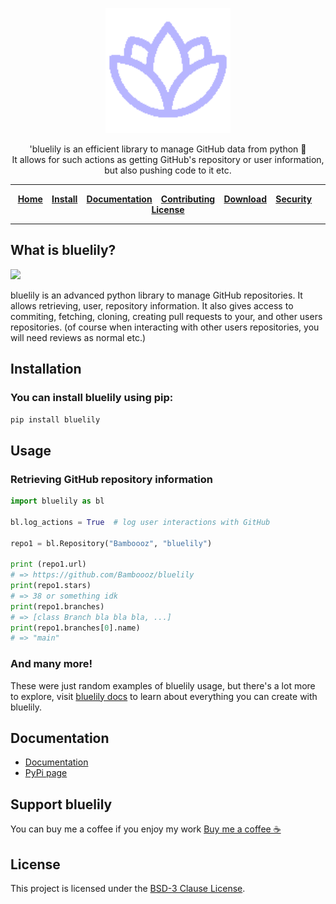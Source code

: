 <p align="center">
<img alt="bluelily logo" width="200"
src="https://github.com/Bamboooz/bluelily/blob/master/art/icon.png?raw=true" />
</p>

<p align="center">
'bluelily is an efficient library to manage GitHub data from python 🌸
<br/>
It allows for such actions as getting GitHub's repository or user information, but also pushing code to it etc.
</p>

<div align="center">

-----------------

[**Home**](https://github.com/Bamboooz/bluelily)⠀
[**Install**](https://github.com/Bamboooz/bluelily#installation)⠀
[**Documentation**](https://github.com/Bamboooz/bluelily/wiki)⠀
[**Contributing**](https://github.com/Bamboooz/bluelily/blob/master/CONTRIBUTING.md)⠀
[**Download**](https://pypi.org/project/bluelily#files)⠀
[**Security**](https://github.com/Bamboooz/bluelily/blob/master/SECURITY.md)⠀
[**License**](https://github.com/Bamboooz/bluelily/blob/master/LICENSE)

-----------------

<div align="left">

## What is bluelily?
[![](https://www.aschey.tech/tokei/github/Bamboooz/bluelily?style=flat-square)](https://github.com/Bamboooz/bluelily)

bluelily is an advanced python library to manage GitHub repositories. It allows retrieving, user, repository information.
It also gives access to commiting, fetching, cloning, creating pull requests to your, and other users repositories.
(of course when interacting with other users repositories, you will need reviews as normal etc.)

## Installation
### You can install bluelily using pip:
```bash
pip install bluelily
```

## Usage
### Retrieving GitHub repository information

```python
import bluelily as bl

bl.log_actions = True  # log user interactions with GitHub

repo1 = bl.Repository("Bamboooz", "bluelily")

print (repo1.url)
# => https://github.com/Bamboooz/bluelily
print(repo1.stars)
# => 38 or something idk
print(repo1.branches)
# => [class Branch bla bla bla, ...]
print(repo1.branches[0].name)
# => "main"
```

### And many more!
These were just random examples of bluelily usage, but there's a lot more to explore, visit [bluelily docs](https://github.com/Bamboooz/bluelily/wiki) to learn about everything you can create with bluelily.

## Documentation

 * [Documentation](https://github.com/Bamboooz/bluelily/wiki)
 * [PyPi page](https://pypi.org/project/bluelily/)

## Support bluelily
You can buy me a coffee if you enjoy my work [Buy me a coffee ☕](https://www.buymeacoffee.com/Bamboooz)

## License

This project is licensed under the [BSD-3 Clause License](https://opensource.org/license/bsd-3-clause/).